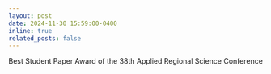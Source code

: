```yaml
---
layout: post
date: 2024-11-30 15:59:00-0400
inline: true
related_posts: false
---
```


Best Student Paper Award of the 38th Applied Regional Science Conference